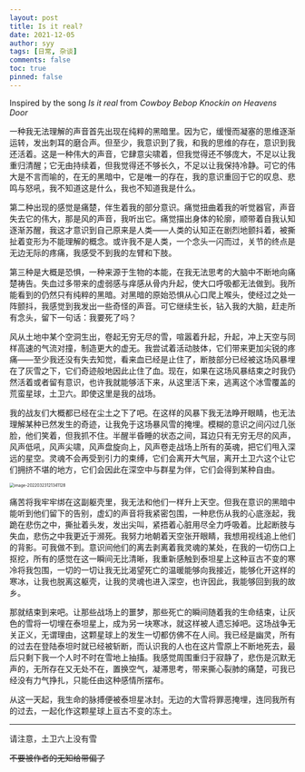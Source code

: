 ```yaml
---
layout: post
title: Is it real?
date: 2021-12-05
author: syy
tags: [日常, 杂谈]
comments: false
toc: true
pinned: false
---
```


Inspired by the song *Is it real* from *Cowboy Bebop Knockin on Heavens Door*

<!-- more -->

一种我无法理解的声音首先出现在纯粹的黑暗里。因为它，缓慢而凝塞的思维逐渐运转，发出刺耳的磨合声。但至少，我意识到了我，和我的思维的存在，意识到我还活着。这是一种伟大的声音，它肆意尖啸着，但我觉得还不够庞大，不足以让我重归清醒；它无由持续着，但我觉得还不够长久，不足以让我保持冷静。可它的伟大是不言而喻的，在无的黑暗中，它是唯一的存在，我的意识重回于它的叹息、悲鸣与怒吼，我不知道这是什么，我也不知道我是什么。

第二种出现的感觉是痛楚，伴生着我的部分意识。痛觉扭曲着我的听觉器官，声音失去它的伟大，那是风的声音，我听出它。痛觉描出身体的轮廓，顺带着自我认知逐渐苏醒，我这才意识到自己原来是人类——人类的认知正在剧烈地颤抖着，被撕扯着变形为不能理解的概念。或许我不是人类，一个念头一闪而过，关节的终点是无边无际的疼痛，我感受不到我的左臂和下肢。

第三种是大概是恐惧，一种来源于生物的本能，在我无法思考的大脑中不断地向痛楚祷告。失血过多带来的虚弱感与痒感从骨内升起，使大口呼吸都无法做到。我所能看到的仍然只有纯粹的黑暗。对黑暗的原始恐惧从心口爬上喉头，使经过之处一阵颤抖，我感觉到我发出一些奇怪的声音。可它继续生长，钻入我的大脑，赶走所有念头，留下一句话：我要死了吗？

风从土地中某个空洞生出，卷起无穷无尽的雪，喧嚣着升起，升起，冲上天空与同样高速的气流对撞，制造更大的虚无。我尝试着活动肢体，它们带来更加尖锐的疼痛——至少我还没有失去知觉，看来血已经是止住了，断肢部分已经被这场风暴埋在了灰雪之下，它们奇迹般地因此止住了血。现在，如果在这场风暴结束之时我仍然活着或者留有意识，也许我就能够活下来，从这里活下来，逃离这个冰雪覆盖的荒蛮星球，土卫六。即使这里是我的战场。

我的战友们大概都已经在尘土之下了吧。在这样的风暴下我无法睁开眼睛，也无法理解某种已然发生的奇迹，让我免于这场暴风雪的掩埋。模糊的意识之间闪过几张脸，他们笑着，但我抓不住。半醒半昏睡的状态之间，耳边只有无穷无尽的风声，风声低吼，风声尖啸，风声盘旋向上，风声卷走战场上所有的英魂，把它们甩入深远的星空。灵魂不会再受到引力的束缚，它们会离开大气层，离开土卫六这个让它们拥挤不堪的地方，它们会因此在深空中与群星为伴，它们会得到某种自由。



<img src="https://cdn.jsdelivr.net/gh/syy404/photospace/202203231213334.png" alt="image-20220323121341128" style="zoom:50%;" />



痛苦将我牢牢绑在这副躯壳里，我无法和他们一样升上天空。但我在意识的黑暗中能听到他们留下的告别，虚幻的声音将我紧密包围，一种悲伤从我的心底涨起，我跪在悲伤之中，撕扯着头发，发出尖叫，紧捂着心脏用尽全力呼吸着。比起断肢与失血，悲伤之中我更近于濒死。我努力地朝着天空张开眼睛，我想用视线追上他们的背影。可我做不到。意识间他们的离去剥离着我灵魂的某处，在我的一切伤口上抠挖，所有的感觉在这一瞬间无比清晰，我重新感触到泰坦星上这种亘古不变的寒冷将我包围，一切的一切让我无比渴望死亡的温暖能够向我接近，能够化开这样的寒冰，让我也脱离这躯壳，让我的灵魂也进入深空，也许因此，我能够回到我的故乡。

那就结束到来吧。让那些战场上的噩梦，那些死亡的瞬间随着我的生命结束，让灰色的雪将一切埋在泰坦星上，成为另一块寒冰，就这样被人遗忘掉吧。这场战争无关正义，无谓理由，这颗星球上的发生一切都仿佛不在人间。我已经是幽灵，所有的过去在登陆泰坦时就已经被斩断，而认识我的人也在这片雪原上不断地死去，最后只剩下我一个人时不时在雪地上抽搐。我感觉周围重归于寂静了，悲伤是沉默无声的，无所存在又无处不在，置换空气，凝滞思考，带来撕心裂肺的痛楚，可我已经没有力气挣扎，只能任由这种感情所摆布。

从这一天起，我生命的脉搏便被泰坦星冰封。无边的大雪将罪恶掩埋，连同我所有的过去，一起化作这颗星球上亘古不变的冻土。

---

请注意，土卫六上没有雪

~~不要被作者的无知给带偏了~~

